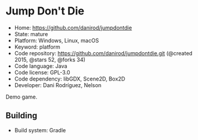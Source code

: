 # Jump Don't Die

- Home: https://github.com/danirod/jumpdontdie
- State: mature
- Platform: Windows, Linux, macOS
- Keyword: platform
- Code repository: https://github.com/danirod/jumpdontdie.git (@created 2015, @stars 52, @forks 34)
- Code language: Java
- Code license: GPL-3.0
- Code dependency: libGDX, Scene2D, Box2D
- Developer: Dani Rodríguez, Nelson

Demo game.

## Building

- Build system: Gradle
